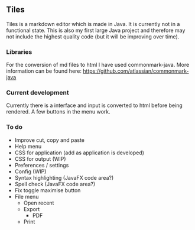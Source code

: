 ## Tiles
Tiles is a markdown editor which is made in Java. It is currently not in a functional state. This is also my first large Java project and therefore may not include the highest quality code (but it will be improving over time).

### Libraries
For the conversion of md files to html I have used commonmark-java. More information can be found here: https://github.com/atlassian/commonmark-java

### Current development
Currently there is a interface and input is converted to html before being rendered. A few buttons in the menu work.

### To do
* Improve cut, copy and paste
* Help menu
* CSS for application (add as application is developed)
* CSS for output (WIP)
* Preferences / settings
* Config (WIP)
* Syntax highlighting (JavaFX code area?)
* Spell check (JavaFX code area?)
* Fix toggle maximise button
* File menu
    * Open recent
    * Export
        * PDF
    * Print
